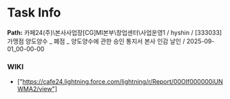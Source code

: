 # Task Info

**Path:** 카페24(주)\본사사업장\[CG]MI본부\창업센터\사업운영1 / hyshin / [333033] 가맹점 양도양수 _ 폐점 _ 양도양수에 관한 승인 통지서 본사 인감 날인 / 2025-09-01_00-00-00

### WIKI
- ["https://cafe24.lightning.force.com/lightning/r/Report/00OIf000000iUNWMA2/view"]

